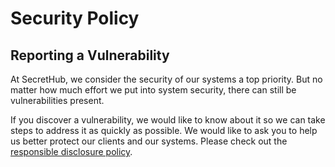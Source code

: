 
# Security Policy

## Reporting a Vulnerability

At SecretHub, we consider the security of our systems a top priority. But no matter how much effort we put into system security, there can still be vulnerabilities present.

If you discover a vulnerability, we would like to know about it so we can take steps to address it as quickly as possible. We would like to ask you to help us better protect our clients and our systems. Please check out the [responsible disclosure policy](https://secrethub.io/security/responsible-disclosure/).
